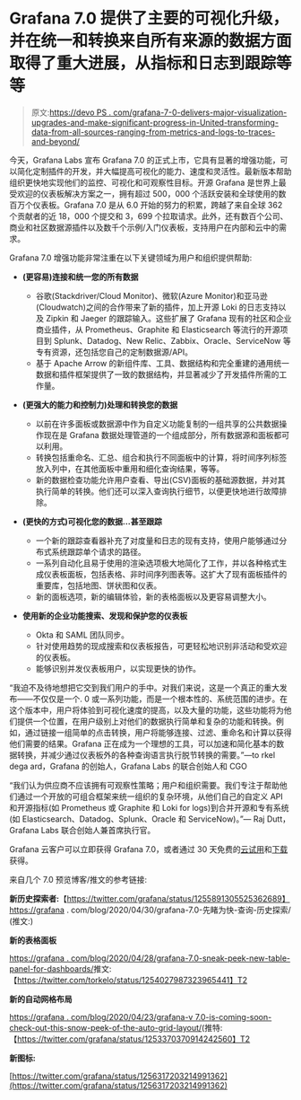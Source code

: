 # Grafana 7.0 提供了主要的可视化升级，并在统一和转换来自所有来源的数据方面取得了重大进展，从指标和日志到跟踪等等

> 原文:[https://devo PS . com/grafana-7-0-delivers-major-visualization-upgrades-and-make-significant-progress-in-United-transforming-data-from-all-sources-ranging-from-metrics-and-logs-to-traces-and-beyond/](https://devops.com/grafana-7-0-delivers-major-visualization-upgrades-and-makes-significant-progress-in-uniting-transforming-data-from-all-sources-ranging-from-metrics-and-logs-to-traces-and-beyond/)

今天，Grafana Labs 宣布 Grafana 7.0 的正式上市，它具有显著的增强功能，可以简化定制插件的开发，并大幅提高可视化的能力、速度和灵活性。最新版本帮助组织更快地实现他们的监控、可视化和可观察性目标。开源 Grafana 是世界上最受欢迎的仪表板解决方案之一，拥有超过 500，000 个活跃安装和全球使用的数百万个仪表板。Grafana 7.0 是从 6.0 开始的努力的积累，跨越了来自全球 362 个贡献者的近 18，000 个提交和 3，699 个拉取请求。此外，还有数百个公司、商业和社区数据源插件以及数千个示例/入门仪表板，支持用户在内部和云中的需求。

Grafana 7.0 增强功能非常注重在以下关键领域为用户和组织提供帮助:

*   **(更容易)连接和统一您的所有数据**
    *   谷歌(Stackdriver/Cloud Monitor)、微软(Azure Monitor)和亚马逊(Cloudwatch)之间的合作带来了新的插件，加上开源 Loki 的日志支持以及 Zipkin 和 Jaeger 的跟踪输入。这些扩展了 Grafana 现有的社区和企业商业插件，从 Prometheus、Graphite 和 Elasticsearch 等流行的开源项目到 Splunk、Datadog、New Relic、Zabbix、Oracle、ServiceNow 等专有资源，还包括您自己的定制数据源/API。
    *   基于 Apache Arrow 的新组件库、工具、数据结构和完全重建的通用统一数据和插件框架提供了一致的数据结构，并显著减少了开发插件所需的工作量。

*   **(更强大的能力和控制力)处理和转换您的数据**
    *   以前在许多面板或数据源中作为自定义功能复制的一组共享的公共数据操作现在是 Grafana 数据处理管道的一个组成部分，所有数据源和面板都可以利用。
    *   转换包括重命名、汇总、组合和执行不同面板中的计算，将时间序列标签放入列中，在其他面板中重用和细化查询结果，等等。
    *   新的数据检查功能允许用户查看、导出(CSV)面板的基础源数据，并对其执行简单的转换。他们还可以深入查询执行细节，以便更快地进行故障排除。

*   **(更快的方式)可视化您的数据…甚至跟踪**
    *   一个新的跟踪查看器补充了对度量和日志的现有支持，使用户能够通过分布式系统跟踪单个请求的路径。
    *   一系列自动化且易于使用的渲染选项极大地简化了工作，并以各种格式生成仪表板面板，包括表格、非时间序列图表等。这扩大了现有面板插件的重要库，包括地图、饼状图和仪表。
    *   新的面板选项，新的编辑体验，新的表格面板以及更容易调整大小。

*   **使用新的企业功能搜索、发现和保护您的仪表板**
    *   Okta 和 SAML 团队同步。
    *   针对使用趋势的现成搜索和仪表板报告，可更轻松地识别非活动和受欢迎的仪表板。
    *   能够识别并发仪表板用户，以实现更快的协作。

“我迫不及待地想把它交到我们用户的手中。对我们来说，这是一个真正的重大发布——不仅仅是一个. 0 或一系列功能，而是一个根本性的、系统范围的进步。在这个版本中，用户将体验到可视化速度的提高，以及大量的功能，这些功能将为他们提供一个位置，在用户级别上对他们的数据执行简单和复杂的功能和转换。例如，通过链接一组简单的点击转换，用户将能够连接、过滤、重命名和计算以获得他们需要的结果。Grafana 正在成为一个理想的工具，可以加速和简化基本的数据转换，并减少通过仪表板外的各种查询语言执行脱节转换的需要。”—to rkel dega ard，Grafana 的创始人，Grafana Labs 的联合创始人和 CGO

“我们认为供应商不应该拥有可观察性策略；用户和组织需要。我们专注于帮助他们通过一个开放的可组合框架来统一组织的复杂环境，从他们自己的自定义 API 和开源指标(如 Prometheus 或 Graphite 和 Loki for logs)到合并开源和专有系统(如 Elasticsearch、Datadog、Splunk、Oracle 和 ServiceNow)。”— Raj Dutt，Grafana Labs 联合创始人兼首席执行官。

Grafana 云客户可以立即获得 Grafana 7.0，或者通过 30 天免费的[云试用](https://grafana.com/signup/cloud/select-org)和[下载](https://grafana.com/get)获得。

来自几个 7.0 预览博客/推文的参考链接:

**新历史探索者:**【https://twitter.com/grafana/status/1255891305525362689】https://grafana . com/blog/2020/04/30/grafana-7.0-先睹为快-查询-历史探索/ (推文:)

**新的表格面板**

[https://grafana . com/blog/2020/04/28/grafana-7.0-sneak-peek-new-table-panel-for-dashboards/](https://grafana.com/blog/2020/04/28/grafana-7.0-sneak-peek-new-table-panel-for-dashboards/)推文:【https://twitter.com/torkelo/status/1254027987323965441】T2

**新的自动网格布局**

[https://grafana . com/blog/2020/04/23/grafana-v 7.0-is-coming-soon-check-out-this-snow-peek-of-the-auto-grid-layout/](https://grafana.com/blog/2020/04/23/grafana-v7.0-is-coming-soon-check-out-this-sneak-peek-of-the-auto-grid-layout/)(推特:【https://twitter.com/grafana/status/1253370370914242560】T2

**新图标:**

[https://twitter.com/grafana/status/1256317203214991362](https://twitter.com/grafana/status/1256317203214991362)